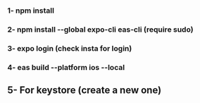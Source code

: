 ### 1- npm install
### 2- npm install --global expo-cli eas-cli (require sudo)
### 3- expo login (check insta for login)
### 4- eas build --platform ios --local
## 5- For keystore (create a new one)